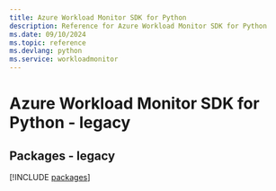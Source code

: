 ```yaml
---
title: Azure Workload Monitor SDK for Python
description: Reference for Azure Workload Monitor SDK for Python
ms.date: 09/10/2024
ms.topic: reference
ms.devlang: python
ms.service: workloadmonitor
---
```

# Azure Workload Monitor SDK for Python - legacy
## Packages - legacy
[!INCLUDE [packages](workload-monitor-index.md)]